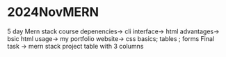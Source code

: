 # 2024NovMERN
5 day Mern stack course
depenencies->
cli interface->
html advantages-> 
bsic html usage->
my portfolio website->
css basics;
tables ;
forms
Final task -> mern stack project table with 3 columns 

